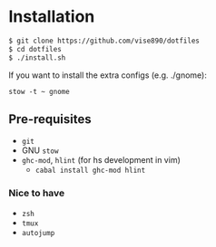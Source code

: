 # Installation
```bash
$ git clone https://github.com/vise890/dotfiles
$ cd dotfiles
$ ./install.sh
```

If you want to install the extra configs (e.g. ./gnome):
```
stow -t ~ gnome
```

## Pre-requisites
- `git`
- GNU `stow`
- `ghc-mod`, `hlint` (for hs development in vim)
  - `cabal install ghc-mod hlint`

### Nice to have
- `zsh`
- `tmux`
- `autojump`
